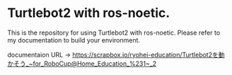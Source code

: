 # Turtlebot2 with ros-noetic.

 This is the repository for using Turtlebot2 with ros-noetic.
 Please refer to my documentation to build your environment. 
 
 documentaion URL -> 
 https://scrapbox.io/ryohei-education/Turtlebot2を動かそう_~for_RoboCup@Home_Education_%231~_2
